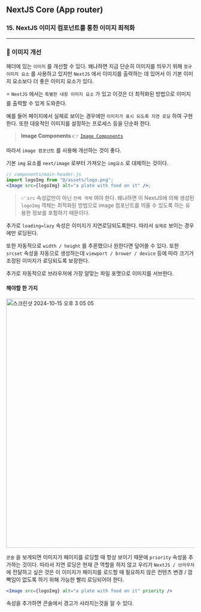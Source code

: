 ## NextJS Core (App router)

### 15. NextJS 이미지 컴포넌트를 통한 이미지 최적화

---

### 📌 이미지 개선

헤더에 있는 `이미지` 를 개선할 수 있다.
왜냐하면 지금 단순히 이미지를 띄우기 위해 `정규 이미지 요소` 를 사용하고 있지만 `NextJS` 에서 이미지를 출력하는 데 있어서 이 기본 이미지 요소보다 더 좋은 이미지 요소가 있다.

⭐️ `NextJS` 에서는 `특별한 내장 이미지 요소` 가 있고 이것은 더 최적화된 방법으로 이미지를 출력할 수 있게 도와준다.

예를 들어 페이지에서 실제로 보이는 경우에만 `이미지가 표시 되도록 지연 로딩` 하여 구현한다.
또한 대응적인 이미지를 설정하는 프로세스 등을 단순화 한다.

> **Image Components** 👉 [`Image Components`]

[`Image Components`]: https://nextjs.org/docs/app/api-reference/components/image

따라서 `image 컴포넌트` 를 사용해 개선하는 것이 좋다.

기본 `img` 요소를 `next/image` 로부터 가져오는 `img요소` 로 대체하는 것이다.

```jsx
// components/main-header.js
import logoImg from "@/assets/logo.png";
<Image src={logoImg} alt="a plate with food on it" />;
```

> ✅ `src` 속성값만이 아닌 `전체 객체` 여야 한다. 왜냐하면 이 NextJS에 의해 생성된 `logoImg` 객체는 최적화된 방법으로 image 컴포넌트를 띄울 수 있도록 하는 유용한 정보를 포함하기 때문이다.

추가로 `loading=lazy` 속성은 이미지가 지연로딩되도록한다. 따라서 `실제로` 보이는 경우에만 로딩된다.

또한 자동적으로 `width / height` 를 추론했으나 원한다면 덮어쓸 수 있다.
또한 `srcset` 속성을 자동으로 생성하는데 `viewport / brower / device` 등에 따라 크기가 조정된 이미지가 로딩되도록 보장한다.

추가로 자동적으로 브라우저에 가장 알맞는 파일 포맷으로 이미지를 서브한다.

#### 해야할 한 가지

<img width="667" alt="스크린샷 2024-10-15 오후 3 05 05" src="https://github.com/user-attachments/assets/b0b83ed1-682b-4384-976e-a9bbed61e5dd">

`콘솔` 을 보게되면 이미지가 페이지를 로딩할 때 항상 보이기 때문에 `priority` 속성을 추가하는 것이다. 따라서 지연 로딩은 현재 큰 역할을 하지 않고 우리가 `NextJS / 브라우저` 에 전달하고 싶은 것은 이 이미지가 페이지를 로드할 때 필요하지 않은 컨텐츠 변경 / 깜빡임이 없도록 하기 위해 가능한 빨리 로딩되어야 한다.

```jsx
<Image src={logoImg} alt="a plate with food on it" priority />
```

속성을 추가하면 콘솔에서 경고가 사라지는것을 알 수 있다.
